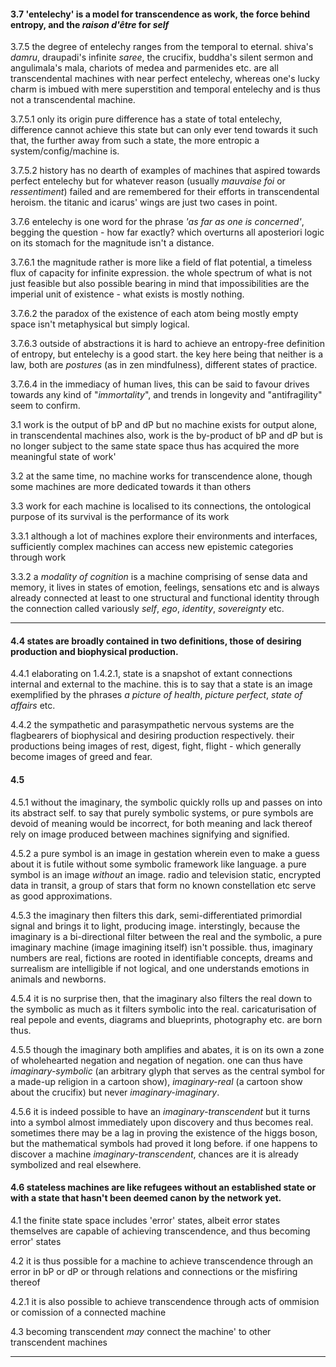 #### 3.7 'entelechy' is a model for transcendence as work, the force behind entropy, and the _raison d'être_ for _self_

3.7.5 the degree of entelechy ranges from the temporal to eternal. shiva's _damru_, draupadi's infinite _saree_, the crucifix, buddha's silent sermon and angulimala's mala, chariots of medea and parmenides etc. are all transcendental machines with near perfect entelechy, whereas one's lucky charm is imbued with mere superstition and temporal entelechy and is thus not a transcendental machine.

3.7.5.1 only its origin pure difference has a state of total entelechy, difference cannot achieve this state but can only ever tend towards it such that, the further away from such a state, the more entropic a system/config/machine is.

3.7.5.2 history has no dearth of examples of machines that aspired towards perfect entelechy but for whatever reason (usually _mauvaise foi_ or _ressentiment_) failed and are remembered for their efforts in transcendental heroism. the titanic and icarus' wings are just two cases in point.

3.7.6 entelechy is one word for the phrase _'as far as one is concerned'_, begging the question - how far exactly? which overturns all aposteriori logic on its stomach for the magnitude isn't a distance.

3.7.6.1 the magnitude rather is more like a field of flat potential, a timeless flux of capacity for infinite expression. the whole spectrum of what is not just feasible but also possible bearing in mind that impossibilities are the imperial unit of existence - what exists is mostly nothing.

3.7.6.2 the paradox of the existence of each atom being mostly empty space isn't metaphysical but simply logical.

3.7.6.3 outside of abstractions it is hard to achieve an entropy-free definition of entropy, but entelechy is a good start. the key here being that neither is a law, both are _postures_ (as in zen mindfulness), different states of practice.

3.7.6.4 in the immediacy of human lives, this can be said to favour drives towards any kind of "_immortality_", and trends in longevity and "antifragility" seem to confirm.


3.1 work is the output of bP and dP but no machine exists for output alone, in transcendental machines also, work is the by-product of bP and dP but is no longer subject to the same state space thus has acquired the more meaningful state of work'


3.2 at the same time, no machine works for transcendence alone, though some machines are more dedicated towards it than others 


3.3 work for each machine is localised to its connections, the ontological purpose of its survival is the performance of its work


3.3.1 although a lot of machines explore their environments and interfaces, sufficiently complex machines can access new epistemic categories through work


3.3.2 a _modality of cognition_ is a machine comprising of sense data and memory, it lives in states of emotion, feelings, sensations etc and is always already connected at least to one structural and functional identity through the connection called variously _self_, _ego_, _identity_, _sovereignty_ etc. 

---


#### 4.4 states are broadly contained in two definitions, those of desiring production and biophysical production.

4.4.1 elaborating on 1.4.2.1, state is a snapshot of extant connections internal and external to the machine. this is to say that a state is an image exemplified by the phrases _a picture of health_, _picture perfect_, _state of affairs_ etc.

4.4.2 the sympathetic and parasympathetic nervous systems are the flagbearers of biophysical and desiring production respectively. their productions being images of rest, digest, fight, flight - which generally become images of greed and fear.


#### 4.5 

4.5.1 without the imaginary, the symbolic quickly rolls up and passes on into its abstract self. to say that purely symbolic systems, or pure symbols are devoid of meaning would be incorrect, for both meaning and lack thereof rely on image produced between machines signifying and signified. 

4.5.2  a pure symbol is an image in gestation wherein even to make a guess about it is futile without some symbolic framework like language. a pure symbol is an image _without_ an image. radio and television static, encrypted data in transit, a group of stars that form no known constellation etc serve as good approximations.

4.5.3 the imaginary then filters this dark, semi-differentiated primordial signal and brings it to light, producing image. interstingly, because the imaginary is a bi-directional filter between the real and the symbolic, a pure imaginary machine (image imagining itself) isn't possible. thus, imaginary numbers are real, fictions are rooted in identifiable concepts, dreams and surrealism are intelligible if not logical, and one understands emotions in animals and newborns. 

4.5.4 it is no surprise then, that the imaginary also filters the real down to the symbolic as much as it filters symbolic into the real. caricaturisation of real pepole and events, diagrams and blueprints, photography etc. are born thus.

4.5.5 though the imaginary both amplifies and abates, it is on its own a zone of wholehearted negation and negation of negation. one can thus have _imaginary-symbolic_ (an arbitrary glyph that serves as the central symbol for a made-up religion in a cartoon show), _imaginary-real_ (a cartoon show about the crucifix) but never _imaginary-imaginary_.

4.5.6 it is indeed possible to have an _imaginary-transcendent_ but it turns into a symbol almost immediately upon discovery and thus becomes real. sometimes there may be a lag in proving the existence of the higgs boson, but the mathematical symbols had proved it long before. if one happens to discover a machine _imaginary-transcendent_, chances are it is already symbolized and real elsewhere.


#### 4.6 stateless machines are like refugees without an established state or with a state that hasn't been deemed canon by the network yet.

4.1 the finite state space includes 'error' states, albeit error states themselves are capable of achieving transcendence, and thus becoming error' states


4.2 it is thus possible for a machine to achieve transcendence through an error in bP or dP or through relations and connections or the misfiring thereof 

4.2.1 it is also possible to achieve transcendence through acts of ommision or comission of a connected machine 


4.3 becoming transcendent _may_ connect the machine' to other transcendent machines 

--- 